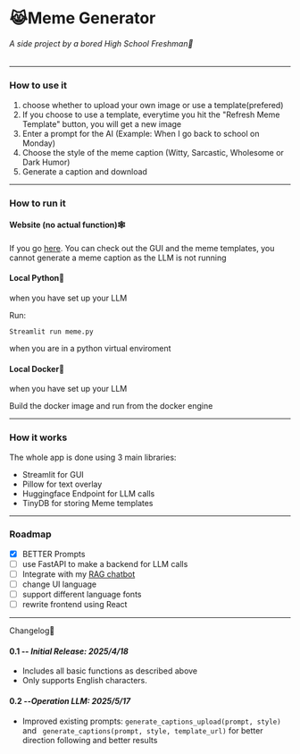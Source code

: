 # 😹Meme Generator
###### A side project by a bored High School Freshman🏫

---

### How to use it

1. choose whether to upload your own image or use a template(prefered)
2. If you choose to use a template, everytime you hit the "Refresh Meme Template" button, you will get a new image
3. Enter a prompt for the AI (Example: When I go back to school on Monday)
4. Choose the style of the meme caption (Witty, Sarcastic, Wholesome or Dark Humor)
5. Generate a caption and download

---

### How to run it

#### Website (no actual function)🕸️
If you go [here](https://meme-generator-1009835531129.us-central1.run.app/).
You can check out the GUI and the meme templates, you cannot generate a meme caption as the LLM is not running

#### Local Python🐍
when you have set up your LLM

Run:

`Streamlit run meme.py`

when you are in a python virtual enviroment

#### Local Docker🐋
when you have set up your LLM

Build the docker image and run from the docker engine


---

### How it works
The whole app is done using 3 main libraries:
* Streamlit for GUI
* Pillow for text overlay
* Huggingface Endpoint for LLM calls
* TinyDB for storing Meme templates

---

### Roadmap
 - [x] BETTER Prompts
 - [ ] use FastAPI to make a backend for LLM calls
 - [ ] Integrate with my [RAG chatbot](https://github.com/account-disappeared/RAG-Chatbot)
 - [ ] change UI language
 - [ ] support different language fonts
 - [ ] rewrite frontend using React
---

Changelog📃

#### 0.1 -- ***Initial Release: 2025/4/18***
- Includes all basic functions as described above
- Only supports English characters.

#### 0.2 --***Operation LLM: 2025/5/17***
- Improved existing prompts: `generate_captions_upload(prompt, style)` and ` generate_captions(prompt, style, template_url)` for better direction following and better results
